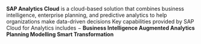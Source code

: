 
**SAP Analytics Cloud** is a cloud-based solution that combines business intelligence, enterprise planning, and predictive analytics to help organizations make data-driven decisions
Key capabilities provided by SAP Cloud for Analytics includes −
      **Business Intelligence
      Augmented Analytics
      Planning
      Modelling
      Smart Transformation**
